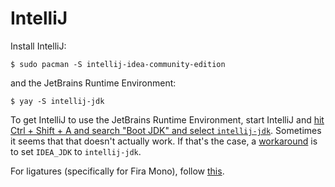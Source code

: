 IntelliJ
========

Install IntelliJ:

```
$ sudo pacman -S intellij-idea-community-edition
```

and the JetBrains Runtime Environment:

```
$ yay -S intellij-jdk
```

To get IntelliJ to use the JetBrains Runtime Environment, start IntelliJ and
[hit Ctrl + Shift + A and search "Boot JDK" and select
`intellij-jdk`](https://intellij-support.jetbrains.com/hc/en-us/articles/206544879-Selecting-the-JDK-version-the-IDE-will-run-under).
Sometimes it seems that that doesn't actually work. If that's the case, a
[workaround](https://stackoverflow.com/questions/38452701/how-to-run-intellij-idea-with-jetbrains-runtime)
is to set `IDEA_JDK` to `intellij-jdk`.


For ligatures (specifically for Fira Mono), follow
[this](https://github.com/tonsky/FiraCode/wiki/Intellij-products-instructions).

